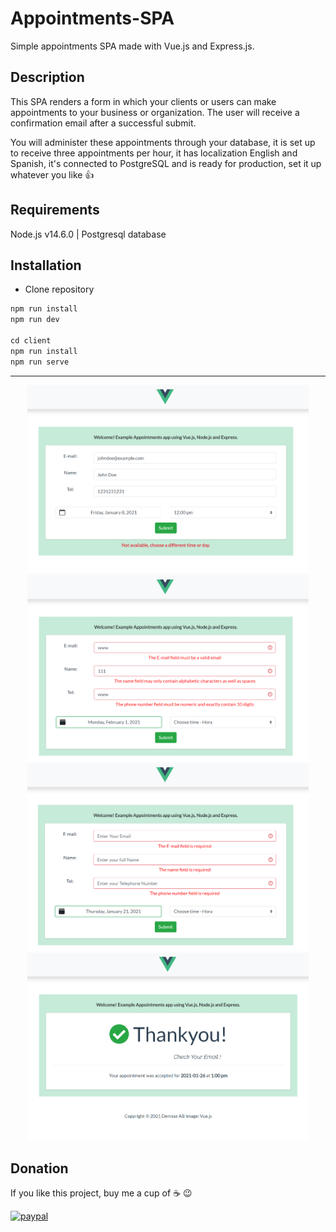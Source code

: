 # Appointments-SPA

Simple appointments SPA made with Vue.js and Express.js.

## Description

This SPA renders a form in which your clients or users can make appointments to your business or organization. The user will receive a confirmation email after a successful submit.

You will administer these appointments through your database, it is set up to receive three appointments per hour, it has localization English and Spanish, it's connected to PostgreSQL and is ready for production, set it up whatever you like :thumbsup:

## Requirements

Node.js v14.6.0 | Postgresql database

## Installation

- Clone repository

```javascript
npm run install
npm run dev

cd client
npm run install
npm run serve
```
---
<p align="center">
  <img src="client\src\assets\screenshot(1).png" width="450" alt="screenshot">
  <img src="client\src\assets\screenshot(2).png" width="450" alt="screenshot">
  <img src="client\src\assets\screenshot(3).png" width="450" alt="screenshot">
  <img src="client\src\assets\screenshot(4).png" width="450" alt="screenshot">
</p>

## Donation
If you like this project, buy me a cup of :coffee: :wink:

[![paypal](https://www.paypalobjects.com/en_US/i/btn/btn_donateCC_LG.gif)](https://www.paypal.com/donate?business=263QJ8D5YHR8E&no_recurring=0&item_name=I+believe+in+open+source%2C+but+a+little+donation+will+be+appreciated.+Thanks%21&currency_code=USD)
